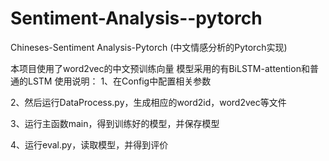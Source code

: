 # Sentiment-Analysis--pytorch
Chineses-Sentiment Analysis-Pytorch
(中文情感分析的Pytorch实现)

本项目使用了word2vec的中文预训练向量
模型采用的有BiLSTM-attention和普通的LSTM
使用说明：
1、在Config中配置相关参数

2、然后运行DataProcess.py，生成相应的word2id，word2vec等文件

3、运行主函数main，得到训练好的模型，并保存模型

4、运行eval.py，读取模型，并得到评价
